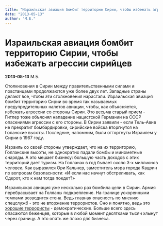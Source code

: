 ```yaml
---
title: "Израильская авиация бомбит территорию Сирии, чтобы избежать агрессии сирийцев"
date: "2013-05-13"
author: "М.Б."
---
```


# Израильская авиация бомбит территорию Сирии, чтобы избежать агрессии сирийцев

**2013-05-13** М.Б.

Столкновения в Сирии между правительственными силами и повстанцами продолжаются уже более двух лет. Западные страны делают все, чтобы эти столкновения нарастали. Израильская авиация бомбит территорию Сирии во время так называемых предупредительных налетов авиации, чтобы, как объясняется, избежать агрессии со стороны Сирии. Это весьма старый прием - Гитлер тоже объяснял нападение нацистской Германии на СССР опасениями агрессии с его стороны. В Сирии заявили - если Тель-Авив не прекратит бомбардировки, сирийские войска вторгнутся на Голанские высоты. Последние, напомним, были отторгнуты Израилем у Сирии в 1967 году.

Израиль со своей стороны утверждает, что на их территорию, Голланские высоты, не однократно падали бомбы и минометные снаряды. А это мешает бизнесу: большую часть доходов с этих территорий дает туризм. На Голланах в год бывает около 3-х миллионов человек. Как выразился Ори Кальнер, заместитель мэра города Кацрин по вопросам безопасности: «И если нас начнут обстреливать, как Сдерот, кто к нам тогда поедет?»

Израильская авиация уже несколько раз бомбила цели в Сирии. Армия перебрасывает на Голланы подкрепление. На границе ускоренными темпами возводится стена. Ведь главная опасность по мнению спецслужб - это не вторжение террористов. Оно и понятно, ведь это [хорошие террористы](http://sana.sy/rus/326/2013/05/13/481922.htm) - демократические. Больше всего здесь опасаются беженцев, которые в любой момент десятками тысяч хлынут через границу. А это опять же плохо для бизнеса.